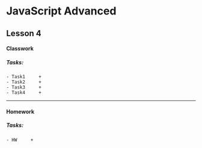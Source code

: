 # JavaScript Advanced

## Lesson 4

#### Classwork

##### Tasks:
```
- Task1     +
- Task2     +
- Task3     +
- Task4     +
```

------------------------------

#### Homework

##### Tasks:
```
- HW     +
```

